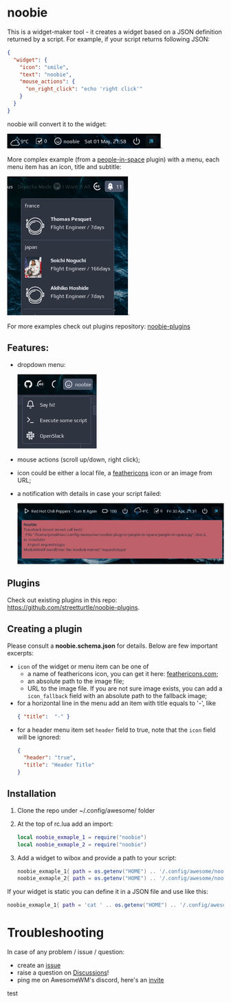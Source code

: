 # noobie

This is a widget-maker tool - it creates a widget based on a JSON definition returned by a script. 
For example, if your script returns following JSON:

```json
{
  "widget": {
    "icon": "smile",
    "text": "noobie",
    "mouse_actions": {
      "on_right_click": "echo 'right click'"
    }
  }
}
```

noobie will convert it to the widget:

![screenshot](./screenshots/screenshot.png).

More complex example (from a [people-in-space](https://github.com/streetturtle/noobie-plugins/tree/master/people-in-space) plugin) with a menu, each menu item has an icon, title and subtitle:

![screenshot](./screenshots/screenshot3.png).

For more examples check out plugins repository: [noobie-plugins](https://github.com/streetturtle/noobie-plugins)

## Features:

 - dropdown menu:
 
   ![menu](./screenshots/screenshot2.png)
 
 - mouse actions (scroll up/down, right click);
 - icon could be either a local file, a [feathericons](https://feathericons.com/) icon or an image from URL;
 - a notification with details in case your script failed:
 
   ![error notification](./screenshots/screenshot-errors.png)
 
## Plugins

Check out existing plugins in this repo: https://github.com/streetturtle/noobie-plugins.

## Creating a plugin

Please consult a **noobie.schema.json** for details. Below are few important excerpts:

- `icon` of the widget or menu item can be one of 
  - a name of feathericons icon, you can get it here: [feathericons.com](https://feathericons.com/); 
  - an absolute path to the image file;
  - URL to the image file. If you are not sure image exists, you can add a `icon_fallback` field with an absolute path to the fallback image;
 - for a horizontal line in the menu add an item with title equals to '-', like  
    ```json
    { "title":  "-" }
    ```
  - for a header menu item set `header` field to true, note that the `icon` field will be ignored:
    ```json
    {
      "header": "true",
      "title": "Header Title"
    }
    ```
 
## Installation

1. Clone the repo under ~/.config/awesome/ folder
1. At the top of rc.lua add an import:
 
    ```lua
    local noobie_exmaple_1 = require("noobie")
    local noobie_exmaple_2 = require("noobie")
    ```
1. Add a widget to wibox and provide a path to your script:
 
    ```lua
    noobie_exmaple_1{ path = os.getenv("HOME") .. '/.config/awesome/noobie/test.sh' },
    noobie_exmaple_2{ path = os.getenv("HOME") .. '/.config/awesome/noobie/othertest.py' },
    ```
If your widget is static you can define it in a JSON file and use like this:

```lua
noobie_exmaple_1{ path = 'cat ' .. os.getenv("HOME") .. '/.config/awesome/noobie/test.json' },
```
    
# Troubleshooting

In case of any problem / issue / question:
 - create an [issue](https://github.com/streetturtle/noobie/issues/new/choose)
 - raise a question on [Discussions](https://github.com/streetturtle/noobie/discussions)!
 - ping me on AwesomeWM's discord, here's an [invite](https://discord.gg/XYvn8R5)

test
